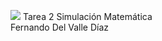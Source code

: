 ![](https://e7.pngegg.com/pngimages/985/314/png-clipart-learning-python-programming-language-computer-programming-python-logo-text-computer.png)
Tarea 2 Simulación Matemática <br>
Fernando Del Valle Díaz

